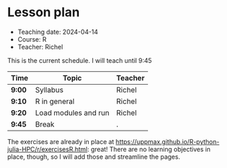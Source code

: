 # Lesson plan

 * Teaching date: 2024-04-14
 * Course: R
 * Teacher: Richel

This is the current schedule. I will teach until 9:45

Time     |Topic                            |Teacher
---------|---------------------------------|-------
**9:00** |Syllabus                         |Richel
**9:10** |R in general                     |Richel
**9:20** |Load modules and run             |Richel
**9:45** |Break                            |.

The exercises are already in place at <https://uppmax.github.io/R-python-julia-HPC/r/exercisesR.html>:
great! There are no learning objectives in place, though, so I will add those
and streamline the pages.

